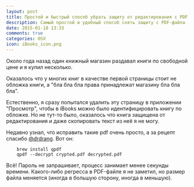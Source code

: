 ```yaml
---
layout: post
title: Простой и быстрый способ убрать защиту от редактирования с PDF
description: Самый простой и удобный способ снять защиту с PDF-файла
date: 2015-01-18 13:33
comments: true
categories: OSX
icon: iBooks_icon.png
---
```


Около года назад один книжный магазин раздавал книги по свободной цене и
я купил несколько.

Оказалось что у многих книг в качестве первой страницы стоит не обложка
книги, а "бла бла бла права принадлежат магазину бла бла бла".

Естественно, я сразу попытался удалить эту страницу в приложении
"Просмотр", чтобы в iBooks можно было идентифицировать книгу по обложке.
Но не тут-то было, оказалось что книга защищена от редактирования и даже
скопировать текст из неё я не могу.

Недавно узнал, что исправить такие pdf очень просто, а за рецепт спасибо [@drdrang](http://www.leancrew.com/all-this/2015/01/another-way-to-dedrm-a-pdf/). Вот он:

		brew install qpdf
		qpdf --decrypt crypted.pdf decrypted.pdf

Всё! Пароль не запрашивает, процесс занимает менее секунды времени. Какого-либо регресса в PDF-файле я не заметил, но размер файла меняется (иногда в большую сторону, иногда в
меньшую).
